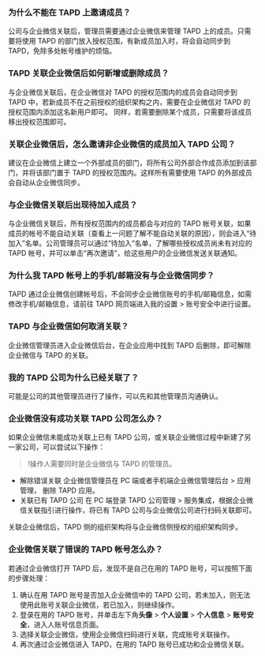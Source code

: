 ### 为什么不能在 TAPD 上邀请成员？
公司与企业微信关联后，管理员需要通过企业微信来管理 TAPD 上的成员。只需要将使用 TAPD 的部门放入授权范围，有新成员加入时，将会自动同步到 TAPD，免除多处帐号维护的烦恼。
  
### TAPD 关联企业微信后如何新增或删除成员？
与企业微信关联后，在企业微信对 TAPD 的授权范围内的成员会自动同步到 TAPD 中，若新成员不在之前授权的组织架构之内，需要在企业微信对 TAPD 的授权范围内添加这名新用户即可。
同样，若需要删除某个成员，只需要将该成员移出授权范围即可。
 
### 关联企业微信后，怎么邀请非企业微信的成员加入 TAPD 公司？
建议在企业微信上建立一个外部成员的部门，将所有公司外部合作成员添加到该部门，并将该部门置于 TAPD 的授权范围内。这样所有需要使用 TAPD 的外部成员会自动从企业微信同步。
 
### 与企业微信关联后出现待加入成员？
与企业微信关联后，所有授权范围内的成员都会与对应的 TAPD 帐号关联，如果成员的帐号不能自动关联（查看上一问题了解不能自动关联的原因），则会进入“待加入”名单。公司管理员可以通过“待加入”名单，了解哪些授权成员尚未有对应的 TAPD 帐号，并可以单击“再次邀请”，给这些用户的企业微信发送关联通知。
 
### 为什么我 TAPD 帐号上的手机/邮箱没有与企业微信同步？
TAPD 通过企业微信创建帐号后，不会同步企业微信账号的手机/邮箱信息，如需修改手机/邮箱信息，请前往 TAPD 网页端进入我的设置 > 账号安全中进行设置。
 
### TAPD 与企业微信如何取消关联？
企业微信管理员进入企业微信后台，在企业应用中找到 TAPD 后删除，即可解除企业微信与 TAPD 的关联。
 
### 我的 TAPD 公司为什么已经关联了？
可能是公司的其他管理员进行了操作，可以先和其他管理员沟通确认。
 
### 企业微信没有成功关联 TAPD 公司怎么办？
如果企业微信未能成功关联上已有 TAPD 公司，或关联企业微信过程中新建了另一家公司，可以尝试以下操作：
>!操作人需要同时是企业微信与 TAPD 的管理员。

- 解除错误关联
企业微信管理员在 PC 端或者手机端企业微信管理后台 > 应用管理， 删除 TAPD 应用。
- 关联已有 TAPD 公司
在 PC 端登录 TAPD 公司管理 > 服务集成，根据企业微信关联指引进行操作，将已有 TAPD 公司与企业微信公司进行扫码关联即可。

关联企业微信后，TAPD 侧的组织架构将与企业微信侧授权的组织架构同步。
 
### 企业微信关联了错误的 TAPD 帐号怎么办？
若通过企业微信打开 TAPD 后，发现不是自己在用的 TAPD 账号，可以按照下面的步骤处理：

1. 确认在用 TAPD 账号是否加入企业微信中的 TAPD 公司，若未加入，则无法使用此账号关联企业微信，若已加入，则继续操作。
2. 登录在用的 TAPD 账号，并单击左下角**头像** > **个人设置** > **个人信息** > **账号安全**，进入人账号信息页面。
3. 选择关联企业微信，使用企业微信扫码进行关联，完成账号关联操作。
4. 再次通过企业微信进入 TAPD，在用的 TAPD 账号已成功和企业微信关联。



